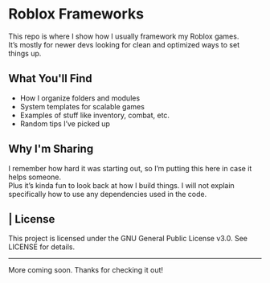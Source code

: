 # Roblox Frameworks

This repo is where I show how I usually framework my Roblox games.  
It’s mostly for newer devs looking for clean and optimized ways to set things up.

## What You'll Find

- How I organize folders and modules
- System templates for scalable games
- Examples of stuff like inventory, combat, etc.
- Random tips I’ve picked up

## Why I'm Sharing

I remember how hard it was starting out, so I’m putting this here in case it helps someone.  
Plus it’s kinda fun to look back at how I build things. I will not explain specifically how to use any dependencies used in the code.

## | License

This project is licensed under the GNU General Public License v3.0. See LICENSE for details.

---

More coming soon. Thanks for checking it out!
